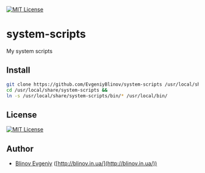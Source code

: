 [![MIT License][license-image]][license-url]

# system-scripts
My system scripts


## Install

```sh
git clone https://github.com/EvgeniyBlinov/system-scripts /usr/local/share/system-scripts &&
cd /usr/local/share/system-scripts &&
ln -s /usr/local/share/system-scripts/bin/* /usr/local/bin/
```

## License

[![MIT License][license-image]][license-url]

## Author

- [Blinov Evgeniy](mailto:evgeniy_blinov@mail.ru) ([http://blinov.in.ua/](http://blinov.in.ua/))

[license-image]: http://img.shields.io/badge/license-MIT-blue.svg?style=flat
[license-url]: LICENSE
